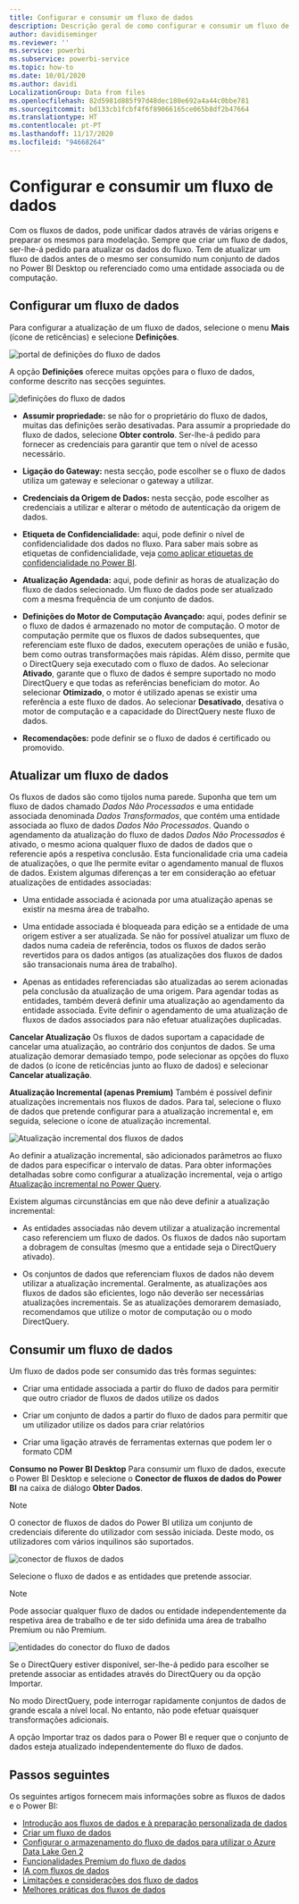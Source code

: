 ```yaml
---
title: Configurar e consumir um fluxo de dados
description: Descrição geral de como configurar e consumir um fluxo de dados no Power BI
author: davidiseminger
ms.reviewer: ''
ms.service: powerbi
ms.subservice: powerbi-service
ms.topic: how-to
ms.date: 10/01/2020
ms.author: davidi
LocalizationGroup: Data from files
ms.openlocfilehash: 82d5981d885f97d48dec180e692a4a44c0bbe781
ms.sourcegitcommit: bd133cb1fcbf4f6f89066165ce065b8df2b47664
ms.translationtype: HT
ms.contentlocale: pt-PT
ms.lasthandoff: 11/17/2020
ms.locfileid: "94668264"
---
```

# <a name="configure-and-consume-a-dataflow"></a>Configurar e consumir um fluxo de dados

Com os fluxos de dados, pode unificar dados através de várias origens e preparar os mesmos para modelação. Sempre que criar um fluxo de dados, ser-lhe-á pedido para atualizar os dados do fluxo. Tem de atualizar um fluxo de dados antes de o mesmo ser consumido num conjunto de dados no Power BI Desktop ou referenciado como uma entidade associada ou de computação.

## <a name="configuring-a-dataflow"></a>Configurar um fluxo de dados

Para configurar a atualização de um fluxo de dados, selecione o menu **Mais** (ícone de reticências) e selecione **Definições**.

![portal de definições do fluxo de dados](media/dataflows-configure-consume/dataflow-settings.png)

A opção **Definições** oferece muitas opções para o fluxo de dados, conforme descrito nas secções seguintes.

![definições do fluxo de dados](media/dataflows-configure-consume/dataflow-settings-detailed.png)

* **Assumir propriedade:** se não for o proprietário do fluxo de dados, muitas das definições serão desativadas. Para assumir a propriedade do fluxo de dados, selecione **Obter controlo**. Ser-lhe-á pedido para fornecer as credenciais para garantir que tem o nível de acesso necessário.

* **Ligação do Gateway:** nesta secção, pode escolher se o fluxo de dados utiliza um gateway e selecionar o gateway a utilizar. 

* **Credenciais da Origem de Dados:** nesta secção, pode escolher as credenciais a utilizar e alterar o método de autenticação da origem de dados.

* **Etiqueta de Confidencialidade:** aqui, pode definir o nível de confidencialidade dos dados no fluxo. Para saber mais sobre as etiquetas de confidencialidade, veja [como aplicar etiquetas de confidencialidade no Power BI](../../admin/service-security-apply-data-sensitivity-labels.md).

* **Atualização Agendada:** aqui, pode definir as horas de atualização do fluxo de dados selecionado. Um fluxo de dados pode ser atualizado com a mesma frequência de um conjunto de dados.

* **Definições do Motor de Computação Avançado:** aqui, podes definir se o fluxo de dados é armazenado no motor de computação. O motor de computação permite que os fluxos de dados subsequentes, que referenciam este fluxo de dados, executem operações de união e fusão, bem como outras transformações mais rápidas. Além disso, permite que o DirectQuery seja executado com o fluxo de dados. Ao selecionar **Ativado**, garante que o fluxo de dados é sempre suportado no modo DirectQuery e que todas as referências beneficiam do motor. Ao selecionar **Otimizado**, o motor é utilizado apenas se existir uma referência a este fluxo de dados. Ao selecionar **Desativado**, desativa o motor de computação e a capacidade do DirectQuery neste fluxo de dados.

* **Recomendações:** pode definir se o fluxo de dados é certificado ou promovido. 

## <a name="refreshing-a-dataflow"></a>Atualizar um fluxo de dados
Os fluxos de dados são como tijolos numa parede. Suponha que tem um fluxo de dados chamado *Dados Não Processados* e uma entidade associada denominada *Dados Transformados*, que contém uma entidade associada ao fluxo de dados *Dados Não Processados*. Quando o agendamento da atualização do fluxo de dados *Dados Não Processados* é ativado, o mesmo aciona qualquer fluxo de dados de dados que o referencie após a respetiva conclusão. Esta funcionalidade cria uma cadeia de atualizações, o que lhe permite evitar o agendamento manual de fluxos de dados. Existem algumas diferenças a ter em consideração ao efetuar atualizações de entidades associadas:

* Uma entidade associada é acionada por uma atualização apenas se existir na mesma área de trabalho.

* Uma entidade associada é bloqueada para edição se a entidade de uma origem estiver a ser atualizada. Se não for possível atualizar um fluxo de dados numa cadeia de referência, todos os fluxos de dados serão revertidos para os dados antigos (as atualizações dos fluxos de dados são transacionais numa área de trabalho).

* Apenas as entidades referenciadas são atualizadas ao serem acionadas pela conclusão da atualização de uma origem. Para agendar todas as entidades, também deverá definir uma atualização ao agendamento da entidade associada. Evite definir o agendamento de uma atualização de fluxos de dados associados para não efetuar atualizações duplicadas.

**Cancelar Atualização** Os fluxos de dados suportam a capacidade de cancelar uma atualização, ao contrário dos conjuntos de dados. Se uma atualização demorar demasiado tempo, pode selecionar as opções do fluxo de dados (o ícone de reticências junto ao fluxo de dados) e selecionar **Cancelar atualização**.

**Atualização Incremental (apenas Premium)** Também é possível definir atualizações incrementais nos fluxos de dados. Para tal, selecione o fluxo de dados que pretende configurar para a atualização incremental e, em seguida, selecione o ícone de atualização incremental.

![Atualização incremental dos fluxos de dados](media/dataflows-configure-consume/dataflow-created-entity.png)

Ao definir a atualização incremental, são adicionados parâmetros ao fluxo de dados para especificar o intervalo de datas. Para obter informações detalhadas sobre como configurar a atualização incremental, veja o artigo [Atualização incremental no Power Query](/power-query/dataflows/incremental-refresh).

Existem algumas circunstâncias em que não deve definir a atualização incremental:

* As entidades associadas não devem utilizar a atualização incremental caso referenciem um fluxo de dados. Os fluxos de dados não suportam a dobragem de consultas (mesmo que a entidade seja o DirectQuery ativado). 

* Os conjuntos de dados que referenciam fluxos de dados não devem utilizar a atualização incremental. Geralmente, as atualizações aos fluxos de dados são eficientes, logo não deverão ser necessárias atualizações incrementais. Se as atualizações demorarem demasiado, recomendamos que utilize o motor de computação ou o modo DirectQuery.

## <a name="consuming-a-dataflow"></a>Consumir um fluxo de dados

Um fluxo de dados pode ser consumido das três formas seguintes:

* Criar uma entidade associada a partir do fluxo de dados para permitir que outro criador de fluxos de dados utilize os dados

* Criar um conjunto de dados a partir do fluxo de dados para permitir que um utilizador utilize os dados para criar relatórios

* Criar uma ligação através de ferramentas externas que podem ler o formato CDM

**Consumo no Power BI Desktop** Para consumir um fluxo de dados, execute o Power BI Desktop e selecione o **Conector de fluxos de dados do Power BI** na caixa de diálogo **Obter Dados**.

> [!NOTE]
> O conector de fluxos de dados do Power BI utiliza um conjunto de credenciais diferente do utilizador com sessão iniciada. Deste modo, os utilizadores com vários inquilinos são suportados.

![conector de fluxos de dados](media/dataflows-configure-consume/dataflow-connector.png)

Selecione o fluxo de dados e as entidades que pretende associar. 

> [!NOTE]
> Pode associar qualquer fluxo de dados ou entidade independentemente da respetiva área de trabalho e de ter sido definida uma área de trabalho Premium ou não Premium.

![entidades do conector do fluxo de dados](media/dataflows-configure-consume/dataflow-entities-picker.png)

Se o DirectQuery estiver disponível, ser-lhe-á pedido para escolher se pretende associar as entidades através do DirectQuery ou da opção Importar. 

No modo DirectQuery, pode interrogar rapidamente conjuntos de dados de grande escala a nível local. No entanto, não pode efetuar quaisquer transformações adicionais. 

A opção Importar traz os dados para o Power BI e requer que o conjunto de dados esteja atualizado independentemente do fluxo de dados.

## <a name="next-steps"></a>Passos seguintes
Os seguintes artigos fornecem mais informações sobre as fluxos de dados e o Power BI:

* [Introdução aos fluxos de dados e à preparação personalizada de dados](dataflows-introduction-self-service.md)
* [Criar um fluxo de dados](dataflows-create.md)
* [Configurar o armazenamento do fluxo de dados para utilizar o Azure Data Lake Gen 2](dataflows-azure-data-lake-storage-integration.md)
* [Funcionalidades Premium do fluxo de dados](dataflows-premium-features.md)
* [IA com fluxos de dados](dataflows-machine-learning-integration.md)
* [Limitações e considerações dos fluxo de dados](dataflows-features-limitations.md)
* [Melhores práticas dos fluxos de dados](dataflows-best-practices.md)